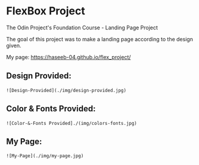 # FlexBox Project

The Odin  Project's Foundation Course -  Landing Page Project

The goal of this project was to make a landing page according to the design given.

My page: https://haseeb-04.github.io/flex_project/

## Design Provided:
    ![Design-Provided](./img/design-provided.jpg)

## Color & Fonts Provided:
    ![Color-&-Fonts Provided]./(img/colors-fonts.jpg)

## My Page:
    ![My-Page](./img/my-page.jpg)